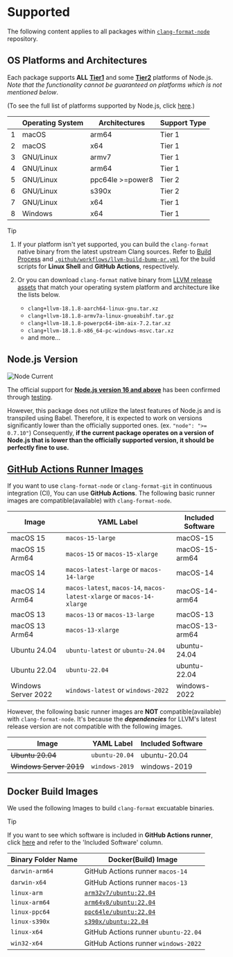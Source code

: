 # Supported

The following content applies to all packages within [`clang-format-node`](https://github.com/lumirlumir/npm-clang-format-node) repository.

## OS Platforms and Architectures

Each package supports **ALL** [**Tier1**](https://github.com/nodejs/node/blob/main/BUILDING.md#strategy) and some [**Tier2**](https://github.com/nodejs/node/blob/main/BUILDING.md#strategy) platforms of Node.js. *Note that the functionality cannot be guaranteed on platforms which is not mentioned below*.

(To see the full list of platforms supported by Node.js, click [here](<https://github.com/nodejs/node/blob/main/BUILDING.md#platform-list>).)

<br> | Operating System | Architectures    | Support Type |
---- | ---------------- | ---------------- | ------------ |
1    | macOS            | arm64            | Tier 1       |
2    | macOS            | x64              | Tier 1       |
3    | GNU/Linux        | armv7            | Tier 1       |
4    | GNU/Linux        | arm64            | Tier 1       |
5    | GNU/Linux        | ppc64le >=power8 | Tier 2       |
6    | GNU/Linux        | s390x            | Tier 2       |
7    | GNU/Linux        | x64              | Tier 1       |
8    | Windows          | x64              | Tier 1       |

> [!TIP]
>
> 1. If your platform isn't yet supported, you can build the `clang-format` native binary from the latest upstream Clang sources. Refer to [Build Process](../further-reading/build-process.md) and [`.github/workflows/llvm-build-bump-pr.yml`](https://github.com/lumirlumir/npm-clang-format-node/blob/main/.github/workflows/llvm-build-bump-pr.yml) for the build scripts for **Linux Shell** and **GitHub Actions**, respectively.
>
> 1. Or you can download `clang-format` native binary from [LLVM release assets](https://github.com/llvm/llvm-project/releases) that match your operating system platform and architecture like the lists below.
>
>     - `clang+llvm-18.1.8-aarch64-linux-gnu.tar.xz`
>     - `clang+llvm-18.1.8-armv7a-linux-gnueabihf.tar.gz`
>     - `clang+llvm-18.1.8-powerpc64-ibm-aix-7.2.tar.xz`
>     - `clang+llvm-18.1.8-x86_64-pc-windows-msvc.tar.xz`
>     - and more...

## Node.js Version

![Node Current](https://img.shields.io/node/v/clang-format-node)

The official support for <u>**Node.js version 16 and above**</u> has been confirmed through [testing](https://github.com/lumirlumir/npm-clang-format-node/blob/main/.github/workflows/test-cross-platform.yml).

However, this package does not utilize the latest features of Node.js and is transpiled using Babel. Therefore, it is expected to work on versions significantly lower than the officially supported ones. (ex. `"node": ">= 0.7.10"`) Consequently, **if the current package operates on a version of Node.js that is lower than the officially supported version, it should be perfectly fine to use.**

## [GitHub Actions Runner Images](https://github.com/actions/runner-images?tab=readme-ov-file#available-images)

If you want to use `clang-format-node` or `clang-format-git` in continuous integration (CI), You can use **GitHub Actions**. The following basic runner images are compatible(available) with `clang-format-node`.

Image                        | YAML Label                                                             | Included Software |
---------------------------- | ---------------------------------------------------------------------- | ----------------- |
macOS 15                     | `macos-15-large`                                                       | macOS-15          |
macOS 15 Arm64               | `macos-15` or `macos-15-xlarge`                                        | macOS-15-arm64    |
macOS 14                     | `macos-latest-large` or `macos-14-large`                               | macOS-14          |
macOS 14 Arm64               | `macos-latest`, `macos-14`, `macos-latest-xlarge` or `macos-14-xlarge` | macOS-14-arm64    |
macOS 13                     | `macos-13` or `macos-13-large`                                         | macOS-13          |
macOS 13 Arm64               | `macos-13-xlarge`                                                      | macOS-13-arm64    |
Ubuntu 24.04                 | `ubuntu-latest` or `ubuntu-24.04`                                      | ubuntu-24.04      |
Ubuntu 22.04                 | `ubuntu-22.04`                                                         | ubuntu-22.04      |
Windows Server 2022          | `windows-latest` or `windows-2022`                                     | windows-2022      |

However, the following basic runner images are **NOT** compatible(available) with `clang-format-node`. It's because the ***dependencies*** for LLVM's latest release version are not compatible with the following images.

Image                   | YAML Label     | Included Software |
----------------------- | -------------- | ----------------- |
~~Ubuntu 20.04~~        | `ubuntu-20.04` | ubuntu-20.04      |
~~Windows Server 2019~~ | `windows-2019` | windows-2019      |

## Docker Build Images

We used the following Images to build `clang-format` excuatable binaries.

> [!TIP]
>
> If you want to see which software is included in **GitHub Actions runner**, click [here](https://github.com/actions/runner-images?tab=readme-ov-file#available-images) and refer to the 'Included Software' column.

Binary Folder Name | Docker(Build) Image                                                |
------------------ | ------------------------------------------------------------------ |
`darwin-arm64`     | GitHub Actions runner `macos-14`                                   |
`darwin-x64`       | GitHub Actions runner `macos-13`                                   |
`linux-arm`        | [`arm32v7/ubuntu:22.04`](https://hub.docker.com/r/arm32v7/ubuntu/) |
`linux-arm64`      | [`arm64v8/ubuntu:22.04`](https://hub.docker.com/r/arm64v8/ubuntu/) |
`linux-ppc64`      | [`ppc64le/ubuntu:22.04`](https://hub.docker.com/r/ppc64le/ubuntu/) |
`linux-s390x`      | [`s390x/ubuntu:22.04`](https://hub.docker.com/r/s390x/ubuntu/)     |
`linux-x64`        | GitHub Actions runner `ubuntu-22.04`                               |
`win32-x64`        | GitHub Actions runner `windows-2022`                               |
